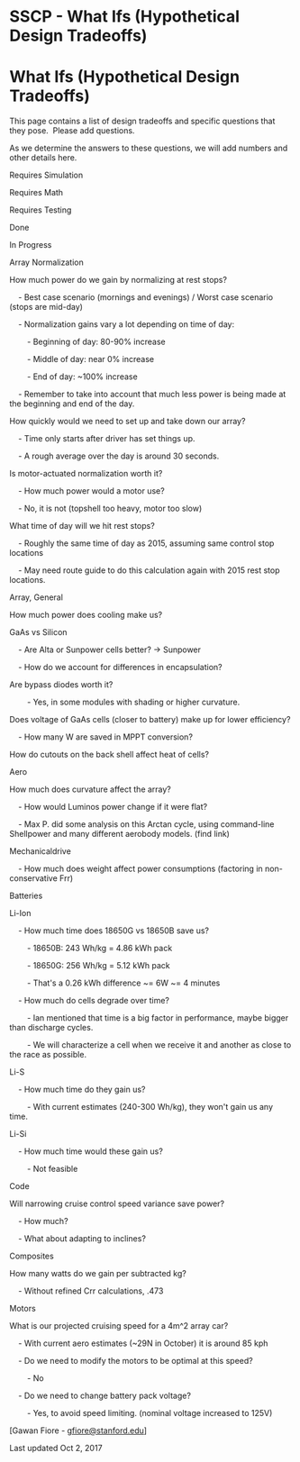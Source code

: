 # SSCP - What Ifs (Hypothetical Design Tradeoffs)

# What Ifs (Hypothetical Design Tradeoffs)

This page contains a list of design tradeoffs and specific questions that they pose.  Please add questions.

As we determine the answers to these questions, we will add numbers and other details here.

Requires Simulation

Requires Math

Requires Testing

Done

In Progress

Array Normalization

How much power do we gain by normalizing at rest stops?

    - Best case scenario (mornings and evenings) / Worst case scenario (stops are mid-day)

    - Normalization gains vary a lot depending on time of day:

        - Beginning of day: 80-90% increase

        - Middle of day: near 0% increase

        - End of day: ~100% increase

    - Remember to take into account that much less power is being made at the beginning and end of the day.

How quickly would we need to set up and take down our array?

    - Time only starts after driver has set things up.

    - A rough average over the day is around 30 seconds.

Is motor-actuated normalization worth it?

    - How much power would a motor use?

    - No, it is not (topshell too heavy, motor too slow)

What time of day will we hit rest stops?

    - Roughly the same time of day as 2015, assuming same control stop locations

    - May need route guide to do this calculation again with 2015 rest stop locations.

Array, General

How much power does cooling make us?

GaAs vs Silicon

    - Are Alta or Sunpower cells better? -> Sunpower

    - How do we account for differences in encapsulation?

Are bypass diodes worth it?

        - Yes, in some modules with shading or higher curvature.

Does voltage of GaAs cells (closer to battery) make up for lower efficiency?

    - How many W are saved in MPPT conversion?

How do cutouts on the back shell affect heat of cells?

Aero

How much does curvature affect the array?

    - How would Luminos power change if it were flat?

    - Max P. did some analysis on this Arctan cycle, using command-line Shellpower and many different aerobody models. (find link)

Mechanicaldrive

    - How much does weight affect power consumptions (factoring in non-conservative Frr)

Batteries

Li-Ion

    - How much time does 18650G vs 18650B save us?

        - 18650B: 243 Wh/kg = 4.86 kWh pack

        - 18650G: 256 Wh/kg = 5.12 kWh pack

        - That's a 0.26 kWh difference ~= 6W ~= 4 minutes

    - How much do cells degrade over time?

        - Ian mentioned that time is a big factor in performance, maybe bigger than discharge cycles.

        - We will characterize a cell when we receive it and another as close to the race as possible.

Li-S

    - How much time do they gain us?

        - With current estimates (240-300 Wh/kg), they won't gain us any time.

Li-Si

    - How much time would these gain us?

        - Not feasible

Code 

Will narrowing cruise control speed variance save power?

    - How much?

    - What about adapting to inclines?

Composites

How many watts do we gain per subtracted kg?

    - Without refined Crr calculations, .473

Motors

What is our projected cruising speed for a 4m^2 array car?

    - With current aero estimates (~29N in October) it is around 85 kph

    - Do we need to modify the motors to be optimal at this speed?

        - No

    - Do we need to change battery pack voltage?

        - Yes, to avoid speed limiting. (nominal voltage increased to 125V)

[Gawan Fiore - gfiore@stanford.edu]

Last updated Oct 2, 2017

